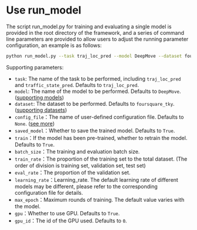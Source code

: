 # Use run_model

The script run_model.py for training and evaluating a single model is provided in the root directory of the framework, and a series of command line parameters are provided to allow users to adjust the running parameter configuration, an example is as follows:

```sh
python run_model.py --task traj_loc_pred --model DeepMove --dataset foursquare_tky
```
Supporting parameters:

- `task`: The name of the task to be performed, including `traj_loc_pred` and `traffic_state_pred`. Defaults to `traj_loc_pred`.
- `model`: The name of the model to be performed. Defaults to `DeepMove`. ([supporting models](../model))
- `dataset`: The dataset to be performed. Defaults to `foursquare_tky`. ([supporting datasets](../data/raw_data.md))
- `config_file`：The name of user-defined configuration file. Defaults to `None`. ([see more](../config_settings.md))
- `saved_model`：Whether to save the trained model. Defaults to `True`.
- `train`：If the model has been pre-trained, whether to retrain the model. Defaults to `True`.
- `batch_size`：The training and evaluation batch size.
- `train_rate`：The proportion of the training set to the total dataset. (The order of division is training set, validation set, test set)
- `eval_rate`：The proportion of the validation set.
- `learning_rate`：Learning_rate. The default learning rate of different models may be different, please refer to the corresponding configuration file for details.
- `max_epoch`：Maximum rounds of training. The default value varies with the model.
- `gpu`：Whether to use GPU. Defaults to `True`.
- `gpu_id`：The id of the GPU used. Defaults to `0`.
